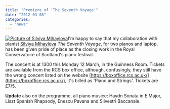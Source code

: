 ```yaml
---
title: "Premiere of 'The Seventh Voyage'"
date: "2012-03-08"
categories: 
  - "news"
---
```


[![Picture of Silviya Mihaylova](http://tedthetrumpet.files.wordpress.com/2012/03/img_62881.jpg?w=199 "IMG_6288")](http://tedthetrumpet.files.wordpress.com/2012/03/img_62881.jpg)I'm happy to say that my collaboration with pianist [Silviya Mihaylova](http://silviyamihaylova.com/) _The Seventh Voyage_, for two pianos and laptop, has been given pride of place as the closing work in the Royal Conservatoire of Scotland's piano festival.

The concert is at 1300 this Monday 12 March, in the Guinness Room. Tickets are available from the RCS box office, although, confusingly, they still have the wrong concert listed on the website [https://boxoffice.rcs.ac.uk/](https://boxoffice.rcs.ac.uk/), it's billed as 'Piano and Strings'. Tickets are £7/5.

**Update** also on the programme, all piano musice: Haydn Sonata in E Major, Liszt Spanish Rhapsody, Enescu Pavana and Silvestri Baccanale.
